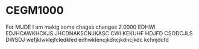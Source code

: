 # CEGM1000
For MUDE
I am makig some chages
changes 2.0000
EDHWI
EDJHCAWKHCKJS 
JHCDNAKSCNJKASC
CWI KEKUHF
HDJFD
CSODCJLS
DWSDJ
wefjklwklejfcledkled
edhwklencjkdncjkdncjkdc
kchnjdcfd

